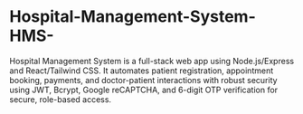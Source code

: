 # Hospital-Management-System-HMS-
Hospital Management System is a full-stack web app using Node.js/Express and React/Tailwind CSS. It automates patient registration, appointment booking, payments, and doctor-patient interactions with robust security using JWT, Bcrypt, Google reCAPTCHA, and 6-digit OTP verification for secure, role-based access.
